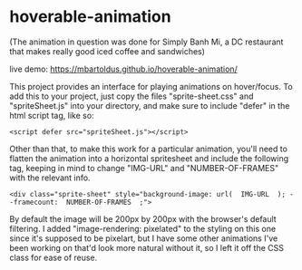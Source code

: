 # hoverable-animation

(The animation in question was done for Simply Banh Mi, a DC restaurant that makes really good iced coffee and sandwiches)

live demo: https://mbartoldus.github.io/hoverable-animation/

This project provides an interface for playing animations on hover/focus. To add this to your project, just copy the files "sprite-sheet.css" and "spriteSheet.js" into your directory, and make sure to include "defer" in the html script tag, like so:

    <script defer src="spriteSheet.js"></script>

Other than that, to make this work for a particular animation, you'll need to flatten the animation into a horizontal spritesheet and include the following tag, keeping in mind to change "IMG-URL" and "NUMBER-OF-FRAMES" with the relevant info.

    <div class="sprite-sheet" style="background-image: url(  IMG-URL  ); --framecount:  NUMBER-OF-FRAMES  ;">

By default the image will be 200px by 200px with the browser's default filtering. I added "image-rendering: pixelated" to the styling on this one since it's supposed to be pixelart, but I have some other animations I've been working on that'd look more natural without it, so I left it off the CSS class for ease of reuse.
